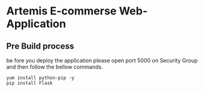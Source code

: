# Artemis E-commerse Web-Application

## Pre Build process
be fore you  deploy the application please open port 5000 on Security Group and then follow the bellow commands.

```
yum install python-pip -y
pip install Flask
```